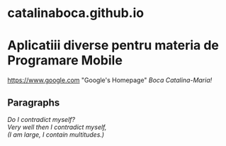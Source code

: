 # catalinaboca.github.io
# Aplicatiii diverse pentru materia de Programare Mobile
https://www.google.com "Google's Homepage"
*Boca Catalina-Maria!*
## Paragraphs
*Do I contradict myself?\
Very well then I contradict myself,\
(I am large, I contain multitudes.)*
